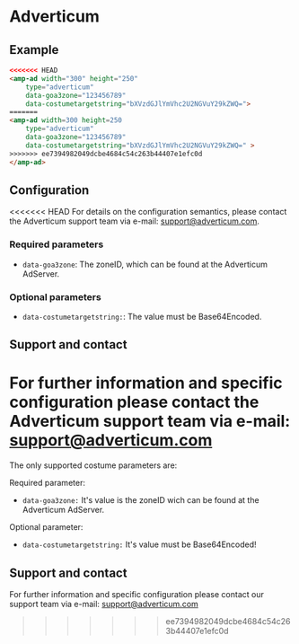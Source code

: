 <!---
Copyright 2016 The AMP HTML Authors. All Rights Reserved.

Licensed under the Apache License, Version 2.0 (the "License");
you may not use this file except in compliance with the License.
You may obtain a copy of the License at

      http://www.apache.org/licenses/LICENSE-2.0

Unless required by applicable law or agreed to in writing, software
distributed under the License is distributed on an "AS-IS" BASIS,
WITHOUT WARRANTIES OR CONDITIONS OF ANY KIND, either express or implied.
See the License for the specific language governing permissions and
limitations under the License.
-->

# Adverticum

## Example

```html
<<<<<<< HEAD
<amp-ad width="300" height="250"
    type="adverticum"
    data-goa3zone="123456789"
    data-costumetargetstring="bXVzdGJlYmVhc2U2NGVuY29kZWQ=">
=======
<amp-ad width=300 height=250
    type="adverticum"
    data-goa3zone="123456789"
    data-costumetargetstring="bXVzdGJlYmVhc2U2NGVuY29kZWQ=" >
>>>>>>> ee7394982049dcbe4684c54c263b44407e1efc0d
</amp-ad>
```

## Configuration

<<<<<<< HEAD
For details on the configuration semantics, please contact the Adverticum support team via e-mail: support@adverticum.com.


### Required parameters

 - `data-goa3zone`: The zoneID, which can be found at the Adverticum AdServer.

### Optional parameters

 - `data-costumetargetstring:`: The value must be Base64Encoded.

## Support and contact

For further information and specific configuration please contact the Adverticum support team via e-mail: support@adverticum.com
=======
The only supported costume parameters are: 

Required parameter:

 - ```data-goa3zone:``` It's value is the zoneID wich can be found at the Adverticum AdServer.

Optional parameter:

 - ```data-costumetargetstring:``` It's value must be Base64Encoded!

## Support and contact

For further information and specific configuration please contact our support team via e-mail:
support@adverticum.com
>>>>>>> ee7394982049dcbe4684c54c263b44407e1efc0d
